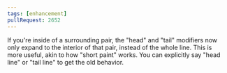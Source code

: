 ```yaml
---
tags: [enhancement]
pullRequest: 2652
---
```


If you're inside of a surrounding pair, the "head" and "tail" modifiers now only expand to the interior of that pair, instead of the whole line. This is more useful, akin to how "short paint" works. You can explicitly say "head line" or "tail line" to get the old behavior.
